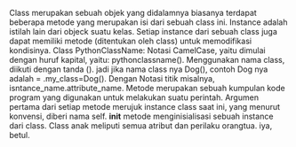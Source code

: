 Class merupakan sebuah objek yang didalamnya biasanya terdapat beberapa metode yang merupakan isi dari sebuah class ini.
Instance adalah istilah lain dari objeck suatu kelas.
Setiap instance dari sebuah class juga dapat memiliki metode (ditentukan oleh class) untuk memodifikasi kondisinya.
Class PythonClassName:
Notasi CamelCase, yaitu dimulai dengan huruf kapital, yaitu: pythonclassname().
Menggunakan nama class, diikuti dengan tanda (). jadi jika nama class nya Dog(), contoh Dog nya adalah = .my_class=Dog().
Dengan Notasi titik misalnya, isntance_name.attribute_name.
Metode merupakan sebuah kumpulan kode program yang digunakan untuk melakukan suatu perintah.
Argumen pertama dari setiap metode merujuk instance class saat ini, yang menurut konvensi, diberi nama self.
__init__ metode menginisialisasi sebuah instance dari class.
Class anak meliputi semua atribut dan perilaku orangtua.
iya, betul.